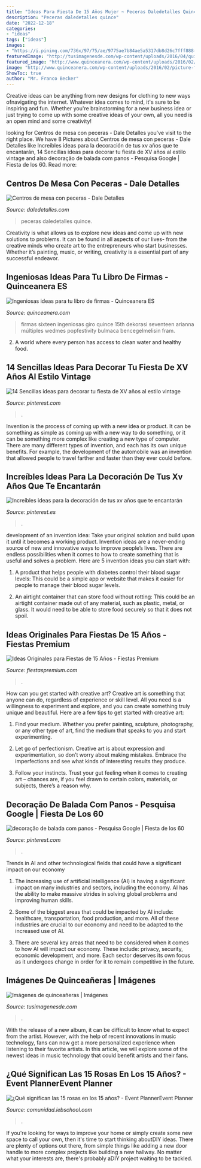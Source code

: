 ```yaml
---
title: "Ideas Para Fiesta De 15 Años Mujer ~ Peceras Daledetalles Quince"
description: "Peceras daledetalles quince"
date: "2022-12-18"
categories:
- "ideas"
tags: ["ideas"]
images:
- "https://i.pinimg.com/736x/97/75/ae/9775ae7b84ae5a5317db8d26c7fff888--star-party-ideas-para.jpg"
featuredImage: "http://tusimagenesde.com/wp-content/uploads/2016/04/quinceaneras-2.jpg"
featured_image: "http://www.quinceanera.com/wp-content/uploads/2016/02/picture-fram.jpg"
image: "http://www.quinceanera.com/wp-content/uploads/2016/02/picture-fram.jpg"
ShowToc: true
author: "Mr. Franco Becker"
---
```



Creative ideas can be anything from new designs for clothing to new ways ofnavigating the internet. Whatever idea comes to mind, it's sure to be inspiring and fun. Whether you're brainstorming for a new business idea or just trying to come up with some creative ideas of your own, all you need is an open mind and some creativity!

	

		
looking for Centros de mesa con peceras - Dale Detalles you've visit to the right place. We have 8 Pictures about Centros de mesa con peceras - Dale Detalles like Increíbles ideas para la decoración de tus xv años que te encantarán, 14 Sencillas ideas para decorar tu fiesta de XV años al estilo vintage and also decoração de balada com panos - Pesquisa Google | Fiesta de los 60. Read more:
		
    
## Centros De Mesa Con Peceras - Dale Detalles

<img loading=lazy src="https://i2.wp.com/www.daledetalles.com/wp-content/uploads/2016/04/centro-de-mesa-con-peceras15.jpg?resize=530%2C707" onerror="this.onerror=null;this.src='https://tse2.mm.bing.net/th?id=OIP.Fd_YLGwuZ_w1Be-9lzLMBQHaJ4&amp;pid=15.1';" alt="Centros de mesa con peceras - Dale Detalles">

_Source: daledetalles.com_

>peceras daledetalles quince. 

	

Creativity is what allows us to explore new ideas and come up with new solutions to problems. It can be found in all aspects of our lives- from the creative minds who create art to the entrepreneurs who start businesses. Whether it’s painting, music, or writing, creativity is a essential part of any successful endeavor.

    
## Ingeniosas Ideas Para Tu Libro De Firmas - Quinceanera ES

<img loading=lazy src="http://www.quinceanera.com/wp-content/uploads/2016/02/picture-fram.jpg" onerror="this.onerror=null;this.src='https://tse1.mm.bing.net/th?id=OIP.Pa7nmX4NZ3Kcj-92Oj3unwHaLH&amp;pid=15.1';" alt="Ingeniosas ideas para tu libro de firmas - Quinceanera ES">

_Source: quinceanera.com_

>firmas sixteen ingeniosas giro quince 15th dekorasi seventeen arianna múltiples wedmes popfestivity bulmaca bencegelmelisin fram. 

	

2. A world where every person has access to clean water and healthy food. 

    
## 14 Sencillas Ideas Para Decorar Tu Fiesta De XV Años Al Estilo Vintage

<img loading=lazy src="https://i.pinimg.com/736x/ed/31/f1/ed31f1800e0802d273433df209f390be.jpg" onerror="this.onerror=null;this.src='https://tse4.mm.bing.net/th?id=OIP.5ejqxANzZBrwoNjkOyrv1gHaLH&amp;pid=15.1';" alt="14 Sencillas ideas para decorar tu fiesta de XV años al estilo vintage">

_Source: pinterest.com_

>. 

	

Invention is the process of coming up with a new idea or product. It can be something as simple as coming up with a new way to do something, or it can be something more complex like creating a new type of computer. There are many different types of invention, and each has its own unique benefits. For example, the development of the automobile was an invention that allowed people to travel farther and faster than they ever could before.

    
## Increíbles Ideas Para La Decoración De Tus Xv Años Que Te Encantarán

<img loading=lazy src="https://i.pinimg.com/736x/a0/14/97/a014976000ca9fddfb0d0fd6e3be9390.jpg" onerror="this.onerror=null;this.src='https://tse3.mm.bing.net/th?id=OIP.y-GpFGVQmIIrBt74UrMGvQHaLH&amp;pid=15.1';" alt="Increíbles ideas para la decoración de tus xv años que te encantarán">

_Source: pinterest.es_

>. 

	

development of an invention idea: Take your original solution and build upon it until it becomes a working product.
Invention ideas are a never-ending source of new and innovative ways to improve people’s lives. There are endless possibilities when it comes to how to create something that is useful and solves a problem. Here are 5 invention ideas you can start with:
1) A product that helps people with diabetes control their blood sugar levels: This could be a simple app or website that makes it easier for people to manage their blood sugar levels.

2) An airtight container that can store food without rotting: This could be an airtight container made out of any material, such as plastic, metal, or glass. It would need to be able to store food securely so that it does not spoil.

    
## Ideas Originales Para Fiestas De 15 Años - Fiestas Premium

<img loading=lazy src="https://fiestaspremium.com/wp-content/uploads/2014/04/mesa-ponque-quice-años.jpg" onerror="this.onerror=null;this.src='https://tse3.mm.bing.net/th?id=OIP.mckQWpUDQn82co8bPqnmAgHaE6&amp;pid=15.1';" alt="Ideas Originales para Fiestas de 15 Años - Fiestas Premium">

_Source: fiestaspremium.com_

>. 

	

How can you get started with creative art?
Creative art is something that anyone can do, regardless of experience or skill level. All you need is a willingness to experiment and explore, and you can create something truly unique and beautiful. Here are a few tips to get started with creative art:
1. Find your medium. Whether you prefer painting, sculpture, photography, or any other type of art, find the medium that speaks to you and start experimenting.

2. Let go of perfectionism. Creative art is about expression and experimentation, so don’t worry about making mistakes. Embrace the imperfections and see what kinds of interesting results they produce.

3. Follow your instincts. Trust your gut feeling when it comes to creating art – chances are, if you feel drawn to certain colors, materials, or subjects, there’s a reason why.

    
## Decoração De Balada Com Panos - Pesquisa Google | Fiesta De Los 60

<img loading=lazy src="https://i.pinimg.com/736x/97/75/ae/9775ae7b84ae5a5317db8d26c7fff888--star-party-ideas-para.jpg" onerror="this.onerror=null;this.src='https://tse1.mm.bing.net/th?id=OIP.STIkxUUCufvAhIBDpOokYwHaFj&amp;pid=15.1';" alt="decoração de balada com panos - Pesquisa Google | Fiesta de los 60">

_Source: pinterest.com_

>. 

	

Trends in AI and other technological fields that could have a significant impact on our economy
1. The increasing use of artificial intelligence (AI) is having a significant impact on many industries and sectors, including the economy. AI has the ability to make massive strides in solving global problems and improving human skills.
2. Some of the biggest areas that could be impacted by AI include: healthcare, transportation, food production, and more. All of these industries are crucial to our economy and need to be adapted to the increased use of AI.

3. There are several key areas that need to be considered when it comes to how AI will impact our economy. These include: privacy, security, economic development, and more. Each sector deserves its own focus as it undergoes change in order for it to remain competitive in the future.


    
## Imágenes De Quinceañeras | Imágenes

<img loading=lazy src="http://tusimagenesde.com/wp-content/uploads/2016/04/quinceaneras-2.jpg" onerror="this.onerror=null;this.src='https://tse3.mm.bing.net/th?id=OIP.UKrwVmK63vUA_jd5vc8RIQHaLD&amp;pid=15.1';" alt="Imágenes de quinceañeras | Imágenes">

_Source: tusimagenesde.com_

>. 

	

With the release of a new album, it can be difficult to know what to expect from the artist. However, with the help of recent innovations in music technology, fans can now get a more personalized experience when listening to their favorite artists. In this article, we will explore some of the newest ideas in music technology that could benefit artists and their fans.

    
## ¿Qué Significan Las 15 Rosas En Los 15 Años? - Event PlannerEvent Planner

<img loading=lazy src="https://comunidad.iebschool.com/eventplanner/files/2021/01/que-significan-las-15-rosas-en-los-15-anos-300x245.jpg" onerror="this.onerror=null;this.src='https://tse2.mm.bing.net/th?id=OIP.MbektGvNv9SNisrGXGFZBQAAAA&amp;pid=15.1';" alt="¿Qué significan las 15 rosas en los 15 años? - Event PlannerEvent Planner">

_Source: comunidad.iebschool.com_

>. 

	

If you're looking for ways to improve your home or simply create some new space to call your own, then it's time to start thinking aboutDIY ideas. There are plenty of options out there, from simple things like adding a new door handle to more complex projects like building a new hallway. No matter what your interests are, there's probably aDIY project waiting to be tackled.

